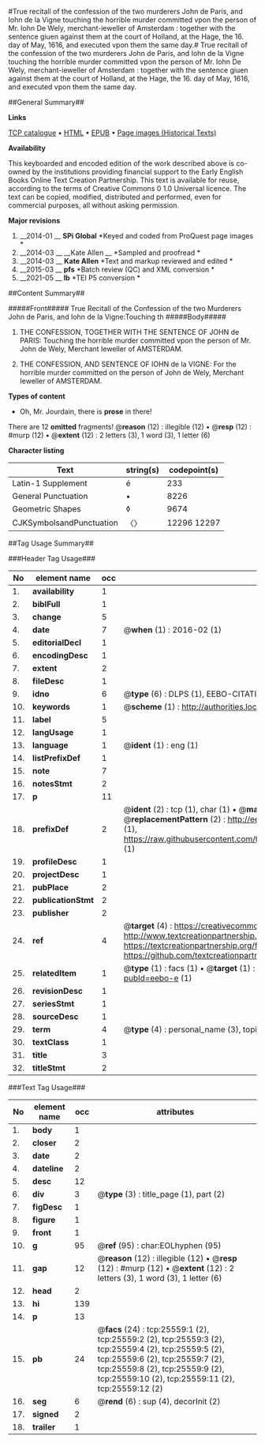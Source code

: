 #True recitall of the confession of the two murderers John de Paris, and Iohn de la Vigne touching the horrible murder committed vpon the person of Mr. Iohn De Wely, merchant-ieweller of Amsterdam : together with the sentence giuen against them at the court of Holland, at the Hage, the 16. day of May, 1616, and executed vpon them the same day.#
True recitall of the confession of the two murderers John de Paris, and Iohn de la Vigne touching the horrible murder committed vpon the person of Mr. Iohn De Wely, merchant-ieweller of Amsterdam : together with the sentence giuen against them at the court of Holland, at the Hage, the 16. day of May, 1616, and executed vpon them the same day.

##General Summary##

**Links**

[TCP catalogue](http://www.ota.ox.ac.uk/tcp/)  • 
[HTML](http://tei.it.ox.ac.uk/tcp/Texts-HTML/free/A08/A08930.html)  • 
[EPUB](http://tei.it.ox.ac.uk/tcp/Texts-EPUB/free/A08/A08930.epub) • 
[Page images (Historical Texts)](https://historicaltexts.jisc.ac.uk/eebo-22458601e)

**Availability**

This keyboarded and encoded edition of the work described above is co-owned by the
    institutions providing financial support to the Early English Books Online Text Creation
    Partnership. This text is available for reuse, according to the terms of  Creative Commons 0 1.0 Universal
    licence. The text can be copied, modified, distributed and performed, even for commercial
    purposes, all without asking permission.

**Major revisions**

1. __2014-01 __ __SPi Global__ *Keyed and coded from ProQuest page images *
1. __2014-03 __ __Kate Allen __ *Sampled and proofread *
1. __2014-03 __ __Kate Allen__ *Text and markup reviewed and edited *
1. __2015-03 __ __pfs__ *Batch review (QC) and XML conversion *
1. __2021-05 __ __lb__ *TEI P5 conversion *

##Content Summary##

#####Front#####
True Recitall of the Confession of the two Murderers John de Paris, and Iohn de la Vigne:Touching th
#####Body#####

1. THE CONFESSION, TOGETHER WITH THE SENTENCE OF JOHN de PARIS: Touching the horrible murder committed vpon the person of Mr. John de Wely, Merchant Ieweller of AMSTERDAM.

1. THE CONFESSION, AND SENTENCE OF IOHN de la VIGNE: For the horrible murder committed on the person of John de Wely, Merchant Ieweller of AMSTERDAM.

**Types of content**

  * Oh, Mr. Jourdain, there is **prose** in there!

There are 12 **omitted** fragments! 
 @__reason__ (12) : illegible (12)  •  @__resp__ (12) : #murp (12)  •  @__extent__ (12) : 2 letters (3), 1 word (3), 1 letter (6)

**Character listing**


|Text|string(s)|codepoint(s)|
|---|---|---|
|Latin-1 Supplement|é|233|
|General Punctuation|•|8226|
|Geometric Shapes|◊|9674|
|CJKSymbolsandPunctuation|〈〉|12296 12297|

##Tag Usage Summary##

###Header Tag Usage###

|No|element name|occ|attributes|
|---|---|---|---|
|1.|__availability__|1||
|2.|__biblFull__|1||
|3.|__change__|5||
|4.|__date__|7| @__when__ (1) : 2016-02 (1)|
|5.|__editorialDecl__|1||
|6.|__encodingDesc__|1||
|7.|__extent__|2||
|8.|__fileDesc__|1||
|9.|__idno__|6| @__type__ (6) : DLPS (1), EEBO-CITATION (1), VID (1), EEBO-PROQUEST (1), STC (2)|
|10.|__keywords__|1| @__scheme__ (1) : http://authorities.loc.gov/ (1)|
|11.|__label__|5||
|12.|__langUsage__|1||
|13.|__language__|1| @__ident__ (1) : eng (1)|
|14.|__listPrefixDef__|1||
|15.|__note__|7||
|16.|__notesStmt__|2||
|17.|__p__|11||
|18.|__prefixDef__|2| @__ident__ (2) : tcp (1), char (1)  •  @__matchPattern__ (2) : ([0-9\-]+):([0-9IVX]+) (1), (.+) (1)  •  @__replacementPattern__ (2) : http://eebo.chadwyck.com/downloadtiff?vid=$1&page=$2 (1), https://raw.githubusercontent.com/textcreationpartnership/Texts/master/tcpchars.xml#$1 (1)|
|19.|__profileDesc__|1||
|20.|__projectDesc__|1||
|21.|__pubPlace__|2||
|22.|__publicationStmt__|2||
|23.|__publisher__|2||
|24.|__ref__|4| @__target__ (4) : https://creativecommons.org/publicdomain/zero/1.0/ (1), http://www.textcreationpartnership.org/docs/. (1), https://textcreationpartnership.org/faq/#faq05 (1), https://github.com/textcreationpartnership (1)|
|25.|__relatedItem__|1| @__type__ (1) : facs (1)  •  @__target__ (1) : https://data.historicaltexts.jisc.ac.uk/view?pubId=eebo-e (1)|
|26.|__revisionDesc__|1||
|27.|__seriesStmt__|1||
|28.|__sourceDesc__|1||
|29.|__term__|4| @__type__ (4) : personal_name (3), topical_term (1)|
|30.|__textClass__|1||
|31.|__title__|3||
|32.|__titleStmt__|2||


###Text Tag Usage###

|No|element name|occ|attributes|
|---|---|---|---|
|1.|__body__|1||
|2.|__closer__|2||
|3.|__date__|2||
|4.|__dateline__|2||
|5.|__desc__|12||
|6.|__div__|3| @__type__ (3) : title_page (1), part (2)|
|7.|__figDesc__|1||
|8.|__figure__|1||
|9.|__front__|1||
|10.|__g__|95| @__ref__ (95) : char:EOLhyphen (95)|
|11.|__gap__|12| @__reason__ (12) : illegible (12)  •  @__resp__ (12) : #murp (12)  •  @__extent__ (12) : 2 letters (3), 1 word (3), 1 letter (6)|
|12.|__head__|2||
|13.|__hi__|139||
|14.|__p__|13||
|15.|__pb__|24| @__facs__ (24) : tcp:25559:1 (2), tcp:25559:2 (2), tcp:25559:3 (2), tcp:25559:4 (2), tcp:25559:5 (2), tcp:25559:6 (2), tcp:25559:7 (2), tcp:25559:8 (2), tcp:25559:9 (2), tcp:25559:10 (2), tcp:25559:11 (2), tcp:25559:12 (2)|
|16.|__seg__|6| @__rend__ (6) : sup (4), decorInit (2)|
|17.|__signed__|2||
|18.|__trailer__|1||
